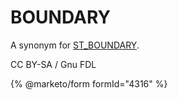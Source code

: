 # BOUNDARY

A synonym for [ST\_BOUNDARY](st_boundary.md).

CC BY-SA / Gnu FDL

{% @marketo/form formId="4316" %}
